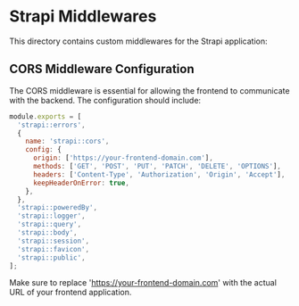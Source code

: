 
# Strapi Middlewares

This directory contains custom middlewares for the Strapi application:

## CORS Middleware Configuration

The CORS middleware is essential for allowing the frontend to communicate with the backend. The configuration should include:

```javascript
module.exports = [
  'strapi::errors',
  {
    name: 'strapi::cors',
    config: {
      origin: ['https://your-frontend-domain.com'],
      methods: ['GET', 'POST', 'PUT', 'PATCH', 'DELETE', 'OPTIONS'],
      headers: ['Content-Type', 'Authorization', 'Origin', 'Accept'],
      keepHeaderOnError: true,
    },
  },
  'strapi::poweredBy',
  'strapi::logger',
  'strapi::query',
  'strapi::body',
  'strapi::session',
  'strapi::favicon',
  'strapi::public',
];
```

Make sure to replace 'https://your-frontend-domain.com' with the actual URL of your frontend application.
